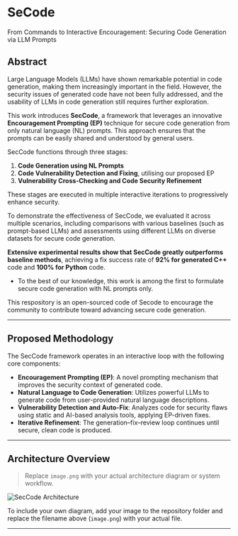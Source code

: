 # SeCode
From Commands to Interactive Encouragement: Securing Code Generation via LLM Prompts

## Abstract

Large Language Models (LLMs) have shown remarkable potential in code generation, making them increasingly important in the field. However, the security issues of generated code have not been fully addressed, and the usability of LLMs in code generation still requires further exploration.

This work introduces **SecCode**, a framework that leverages an innovative **Encouragement Prompting (EP)** technique for secure code generation from only natural language (NL) prompts. This approach ensures that the prompts can be easily shared and understood by general users.

SecCode functions through three stages:

1. **Code Generation using NL Prompts**  
2. **Code Vulnerability Detection and Fixing**, utilising our proposed EP  
3. **Vulnerability Cross-Checking and Code Security Refinement**  

These stages are executed in multiple interactive iterations to progressively enhance security.

To demonstrate the effectiveness of SecCode, we evaluated it across multiple scenarios, including comparisons with various baselines (such as prompt-based LLMs) and assessments using different LLMs on diverse datasets for secure code generation.

**Extensive experimental results show that SecCode greatly outperforms baseline methods**, achieving a fix success rate of **92% for generated C++** code and **100% for Python** code.

- To the best of our knowledge, this work is among the first to formulate secure code generation with NL prompts only. 

This respository is an open-sourced code of Secode to encourage the community to contribute toward advancing secure code generation.

---

## Proposed Methodology

The SecCode framework operates in an interactive loop with the following core components:

- **Encouragement Prompting (EP)**: A novel prompting mechanism that improves the security context of generated code.
- **Natural Language to Code Generation**: Utilizes powerful LLMs to generate code from user-provided natural language descriptions.
- **Vulnerability Detection and Auto-Fix**: Analyzes code for security flaws using static and AI-based analysis tools, applying EP-driven fixes.
- **Iterative Refinement**: The generation–fix–review loop continues until secure, clean code is produced.

---

## Architecture Overview

> Replace `image.png` with your actual architecture diagram or system workflow.

![SecCode Architecture](./image.png)

To include your own diagram, add your image to the repository folder and replace the filename above (`image.png`) with your actual file.

---
